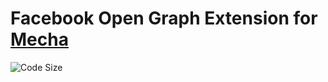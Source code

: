 Facebook Open Graph Extension for [Mecha](https://github.com/mecha-cms/mecha)
=============================================================================

![Code Size](https://img.shields.io/github/languages/code-size/mecha-cms/x.facebook-open-graph?color=%23444&style=for-the-badge)